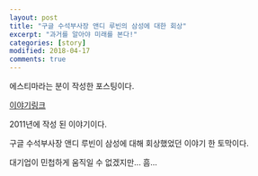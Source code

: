 ```yaml
---
layout: post
title: "구글 수석부사장 앤디 루빈의 삼성에 대한 회상"
excerpt: "과거를 알아야 미래를 본다!"
categories: [story]
modified: 2018-04-17
comments: true
---
```


에스티마라는 분이 작성한 포스팅이다.


[이야기링크](https://estimastory.com/2011/06/30/andyrubin/)



2011년에 작성 된 이야기이다.

구글 수석부사장 앤디 루빈이 삼성에 대해 회상했었던 이야기 한 토막이다.

대기업이 민첩하게 움직일 수 없겠지만... 흠...